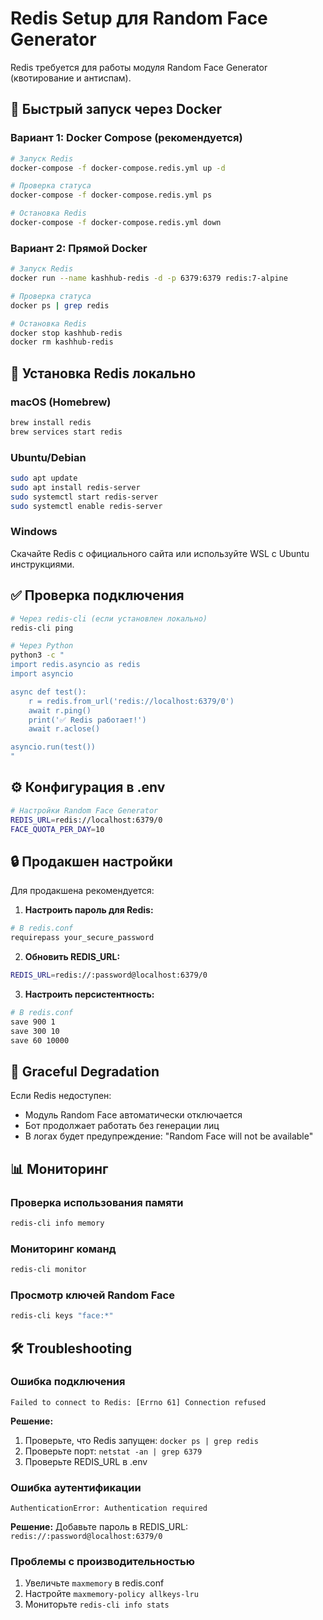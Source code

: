 # Redis Setup для Random Face Generator

Redis требуется для работы модуля Random Face Generator (квотирование и антиспам).

## 🚀 Быстрый запуск через Docker

### Вариант 1: Docker Compose (рекомендуется)

```bash
# Запуск Redis
docker-compose -f docker-compose.redis.yml up -d

# Проверка статуса
docker-compose -f docker-compose.redis.yml ps

# Остановка Redis
docker-compose -f docker-compose.redis.yml down
```

### Вариант 2: Прямой Docker

```bash
# Запуск Redis
docker run --name kashhub-redis -d -p 6379:6379 redis:7-alpine

# Проверка статуса
docker ps | grep redis

# Остановка Redis
docker stop kashhub-redis
docker rm kashhub-redis
```

## 🔧 Установка Redis локально

### macOS (Homebrew)
```bash
brew install redis
brew services start redis
```

### Ubuntu/Debian
```bash
sudo apt update
sudo apt install redis-server
sudo systemctl start redis-server
sudo systemctl enable redis-server
```

### Windows
Скачайте Redis с официального сайта или используйте WSL с Ubuntu инструкциями.

## ✅ Проверка подключения

```bash
# Через redis-cli (если установлен локально)
redis-cli ping

# Через Python
python3 -c "
import redis.asyncio as redis
import asyncio

async def test():
    r = redis.from_url('redis://localhost:6379/0')
    await r.ping()
    print('✅ Redis работает!')
    await r.aclose()

asyncio.run(test())
"
```

## ⚙️ Конфигурация в .env

```bash
# Настройки Random Face Generator
REDIS_URL=redis://localhost:6379/0
FACE_QUOTA_PER_DAY=10
```

## 🔒 Продакшен настройки

Для продакшена рекомендуется:

1. **Настроить пароль для Redis:**
```bash
# В redis.conf
requirepass your_secure_password
```

2. **Обновить REDIS_URL:**
```bash
REDIS_URL=redis://:password@localhost:6379/0
```

3. **Настроить персистентность:**
```bash
# В redis.conf
save 900 1
save 300 10
save 60 10000
```

## 🚨 Graceful Degradation

Если Redis недоступен:
- Модуль Random Face автоматически отключается
- Бот продолжает работать без генерации лиц
- В логах будет предупреждение: "Random Face will not be available"

## 📊 Мониторинг

### Проверка использования памяти
```bash
redis-cli info memory
```

### Мониторинг команд
```bash
redis-cli monitor
```

### Просмотр ключей Random Face
```bash
redis-cli keys "face:*"
```

## 🛠 Troubleshooting

### Ошибка подключения
```
Failed to connect to Redis: [Errno 61] Connection refused
```

**Решение:**
1. Проверьте, что Redis запущен: `docker ps | grep redis`
2. Проверьте порт: `netstat -an | grep 6379`
3. Проверьте REDIS_URL в .env

### Ошибка аутентификации
```
AuthenticationError: Authentication required
```

**Решение:**
Добавьте пароль в REDIS_URL: `redis://:password@localhost:6379/0`

### Проблемы с производительностью
1. Увеличьте `maxmemory` в redis.conf
2. Настройте `maxmemory-policy allkeys-lru`
3. Мониторьте `redis-cli info stats`
